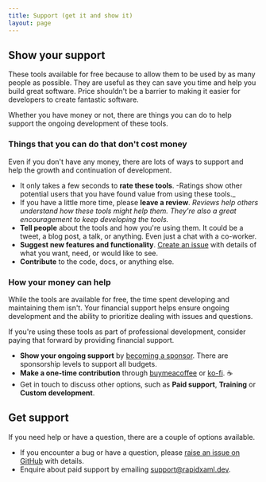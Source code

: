 ```yaml
---
title: Support (get it and show it)
layout: page
---
```


## Show your support

These tools available for free because to allow them to be used by as many people as possible. They are useful as they can save you time and help you build great software. Price shouldn't be a barrier to making it easier for developers to create fantastic software.

Whether you have money or not, there are things you can do to help support the ongoing development of these tools.

### Things that you can do that don't cost money

Even if you don't have any money, there are lots of ways to support and help the growth and continuation of development.

- It only takes a few seconds to **rate these tools**. -Ratings show other potential users that you have found value from using these tools._
- If you have a little more time, please **leave a review**. _Reviews help others understand how these tools might help them. They're also a great encouragement to keep developing the tools._
- **Tell people** about the tools and how you're using them. It could be a tweet, a blog post, a talk, or anything. Even just a chat with a co-worker.
- **Suggest new features and functionality**. [Create an issue](https://github.com/mrlacey/Rapid-XAML-Toolkit/issues/new/choose) with details of what you want, need, or would like to see.
- **Contribute** to the code, docs, or anything else.

### How your money can help

While the tools are available for free, the time spent developing and maintaining them isn't. Your financial support helps ensure ongoing development and the ability to prioritize dealing with issues and questions.

If you're using these tools as part of professional development, consider paying that forward by providing financial support.

- **Show your ongoing support** by [becoming a sponsor](https://github.com/sponsors/mrlacey). There are sponsorship levels to support all budgets.
- **Make a one-time contribution** through [buymeacoffee](https://www.buymeacoffee.com/mrlacey) or [ko-fi](https://ko-fi.com/mrlacey). :coffee:
- Get in touch to discuss other options, such as **Paid support**, **Training** or **Custom development**.

## Get support

If you need help or have a question, there are a couple of options available.

- If you encounter a bug or have a question, please [raise an issue on GitHub](https://github.com/mrlacey/Rapid-XAML-Toolkit/issues/new/choose) with details.
- Enquire about paid support by emailing [support@rapidxaml.dev](mailto:support@rapidxaml.dev).
